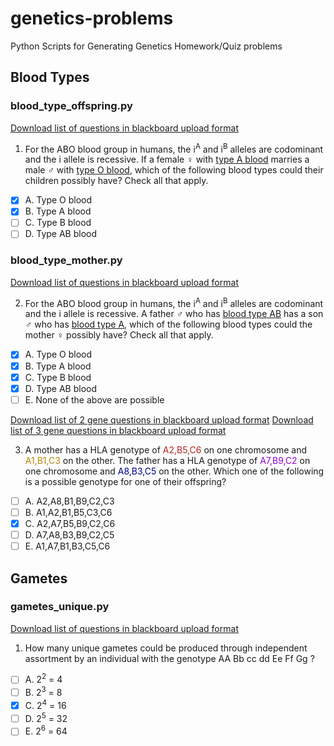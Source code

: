 # genetics-problems
Python Scripts for Generating Genetics Homework/Quiz problems

[comment]: <> ( https://guides.github.com/features/mastering-markdown/ )
[comment]: <> ( https://docs.github.com/en/free-pro-team@latest/github/creating-cloning-and-archiving-repositories/about-readmes )
[comment]: <> ( https://docs.github.com/en/free-pro-team@latest/github/writing-on-github/basic-writing-and-formatting-syntax )


## Blood Types

### blood_type_offspring.py

[Download list of questions in blackboard upload format](blackboard_upload/bbq-blood_type_offspring.txt)

1. For the ABO blood group in humans, the i<sup>A</sup> and i<sup>B</sup> alleles are codominant and the i allele is recessive. If a female &female; with <u>type A blood</u> marries a male &male; with <u>type O blood</u>, which of the following blood types could their children possibly have? Check all that apply.

- [x] A. Type O blood
- [x] B. Type A blood
- [ ] C. Type B blood
- [ ] D. Type AB blood

### blood_type_mother.py

[Download list of questions in blackboard upload format](blackboard_upload/bbq-blood_type_mother.txt)

2. For the ABO blood group in humans, the i<sup>A</sup> and i<sup>B</sup> alleles are codominant and the i allele is recessive. A father &male; who has <u>blood type AB</u> has a son &male; who has <u>blood type A</u>, which of the following blood types could the mother &female; possibly have? Check all that apply.

- [x] A. Type O blood
- [x] B. Type A blood
- [x] C. Type B blood
- [x] D. Type AB blood
- [ ] E. None of the above are possible

[Download list of 2 gene questions in blackboard upload format](blackboard_upload/bbq-blood_type_mother.txt)
[Download list of 3 gene questions in blackboard upload format](blackboard_upload/bbq-blood_type_mother.txt)

3. A mother has a HLA genotype of <span style="color:FireBrick">A2,B5,C6</span> on one chromosome and <span style="color:DarkGoldenRod">A1,B1,C3</span> on the other. The father has a HLA genotype of <span style="color:DarkViolet">A7,B9,C2</span> on one chromosome and <span style="color:DarkBlue">A8,B3,C5</span> on the other. Which one of the following is a possible genotype for one of their offspring?
- [ ] A. A2,A8,B1,B9,C2,C3
- [ ] B. A1,A2,B1,B5,C3,C6
- [x] C. A2,A7,B5,B9,C2,C6
- [ ] D. A7,A8,B3,B9,C2,C5
- [ ] E. A1,A7,B1,B3,C5,C6

## Gametes

### gametes_unique.py 

[Download list of questions in blackboard upload format](blackboard_upload/bbq-gametes_unique.txt)

1. How many unique gametes could be produced through independent assortment by an individual with the genotype AA Bb cc dd Ee Ff Gg ?
- [ ] A. 2<sup>2</sup> = 4
- [ ] B. 2<sup>3</sup> = 8
- [x] C. 2<sup>4</sup> = 16
- [ ] D. 2<sup>5</sup> = 32
- [ ] E. 2<sup>6</sup> = 64
